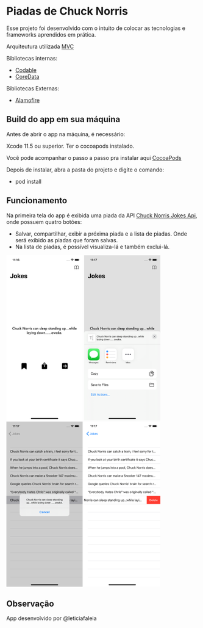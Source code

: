 # Piadas de Chuck Norris
Esse projeto foi desenvolvido com o intuito de colocar as tecnologias e frameworks aprendidos em prática.

Arquiteutura utilizada [MVC](https://www.devmedia.com.br/introducao-ao-padrao-mvc/29308)

Bibliotecas internas:
- [Codable](https://developer.apple.com/documentation/foundation/archives_and_serialization/encoding_and_decoding_custom_types)
- [CoreData](https://developer.apple.com/documentation/coredata)

Bibliotecas Externas:
- [Alamofire](https://github.com/Alamofire/Alamofire)

## Build do app em sua máquina
Antes de abrir o app na máquina, é necessário:

Xcode 11.5 ou superior. 
Ter o cocoapods instalado.

Você pode acompanhar o passo a passo pra instalar aqui [CocoaPods](https://cocoapods.org/)

Depois de instalar, abra a pasta do projeto e digite o comando:
- pod install

## Funcionamento
Na primeira tela do app é exibida uma piada da API [Chuck Norris Jokes Api](https://api.chucknorris.io/), onde possuem quatro botões:
- Salvar, compartilhar, exibir a próxima piada e a lista de piadas. Onde será exibido as piadas que foram salvas.
- Na lista de piadas, é possível visualiza-lá e também exclui-lá.

<img src="1.png" alt="jokesHome" width="200"/>   <img src="2.png" alt="jokesHome" width="200"/>   <img src="3.png" alt="jokesHome" width="200"/>   <img src="4.png" alt="jokesHome" width="200"/>

## Observação
App desenvolvido por @leticiafaleia
